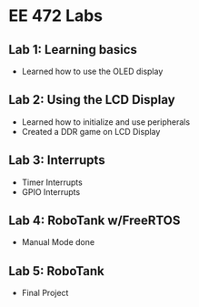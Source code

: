 # EE 472 Labs
## Lab 1: Learning basics
* Learned how to use the OLED display

## Lab 2: Using the LCD Display
* Learned how to initialize and use peripherals
* Created a DDR game on LCD Display

## Lab 3: Interrupts
* Timer Interrupts
* GPIO Interrupts

## Lab 4: RoboTank w/FreeRTOS
* Manual Mode done

## Lab 5: RoboTank
* Final Project
